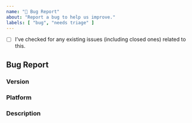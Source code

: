 ```yaml
---
name: "🐛 Bug Report"
about: "Report a bug to help us improve."
labels: [ "bug", "needs triage" ]
---
```

<!--
Thank you for reporting an issue! Please complete as much of the template as possible.
-->

- [ ] I’ve checked for any existing issues (including closed ones) related to this.

## Bug Report

### Version

<!--
List all versions of the valentine crates you're using. 
The easiest way to gather this is by running cargo tree:

`cargo tree | grep valentine`
-->

### Platform

<!---
Output of `uname -a` (UNIX), or version and 32 or 64-bit (Windows)
-->

### Description

<!--
Enter the details of your issue below this comment.

Here’s one way to organize the description:

<short summary of the bug>

I tried this code:

<code sample that causes the bug>

I expected to see this happen: <explanation>

Instead, this happened: <explanation>
-->